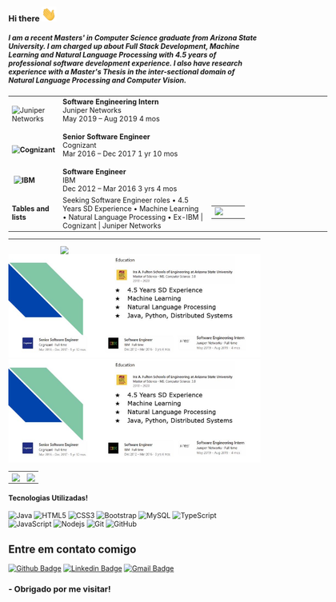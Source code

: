 ### Hi there <img src="https://github.com/ksrath0re/ksrath0re/blob/master/wave.gif" width="30px">

<!--
**ksrath0re/ksrath0re** is a ✨ _special_ ✨ repository because its `README.md` (this file) appears on your GitHub profile.

Here are some ideas to get you started:

- 🔭 I’m currently working on ...
- 🌱 I’m currently learning ...
- 👯 I’m looking to collaborate on ...
- 🤔 I’m looking for help with ...
- 💬 Ask me about ...
- 📫 How to reach me: ...
- 😄 Pronouns: ...
- ⚡ Fun fact: ...
-->


##### I am a recent Masters' in Computer Science graduate from Arizona State University. I am charged up about Full Stack Development, Machine Learning and Natural Language Processing with 4.5 years of professional software development experience. I also have research experience with a Master's Thesis in the inter-sectional domain of Natural Language Processing and Computer Vision.
<table style="width: 638px;">
<tbody>
<tr>
<td style="width: 88.1667px;">&nbsp;<img id="ember2446" class="pv-entity__logo-img EntityPhoto-square-5 lazy-image ember-view" src="https://media-exp1.licdn.com/dms/image/C4E0BAQFCi4JeKQHixw/company-logo_100_100/0?e=1607558400&amp;v=beta&amp;t=ctDOqUSuXJ8wSaetymucFNpd7G4ch_y9JbdwbvdSj0A" alt="Juniper Networks" width="70" height="70" /></td>
<td style="width: 291.833px;"><strong>Software Engineering Intern</strong><br />Juniper Networks<br />May 2019 &ndash; Aug 2019 4 mos</td>
</tr>
<tr>
<td style="width: 88.1667px;"><strong>&nbsp;<img src="https://media-exp1.licdn.com/dms/image/C560BAQGhfqdEXVWVYQ/company-logo_100_100/0?e=1607558400&amp;v=beta&amp;t=H772mv3UWdPFdIXxC4qTdD--hoUJBIGY5TAuLp9D_2k" alt="Cognizant" width="70" height="70" /></strong></td>
<td style="width: 291.833px;">
<p><strong>Senior Software Engineer</strong><br />Cognizant<br />Mar 2016 &ndash; Dec 2017 1 yr 10 mos</p>
</td>
</tr>
<tr>
<td style="width: 88.1667px;"><strong>&nbsp;<img src="https://media-exp1.licdn.com/dms/image/C4E0BAQGfKOtAsJ7gOQ/company-logo_100_100/0?e=1607558400&amp;v=beta&amp;t=6K7DOcoRKZXpcna3kDlt3tr1XaNduZBLi2pAkismDzM" alt="IBM" width="70" height="70" /></strong></td>
<td style="width: 291.833px;"><strong>Software Engineer</strong><br />IBM<br />Dec 2012 &ndash; Mar 2016 3 yrs 4 mos</td>
</tr>
  <tr><td style="width: 88.1667px;" data-mce-style="width: 88.1667px;"><strong>Tables and lists</strong></td><td style="width: 291.833px;" data-mce-style="width: 291.833px;">Seeking Software Engineer roles • 4.5 Years SD Experience • Machine Learning • Natural Language Processing • Ex-IBM | Cognizant | Juniper Networks</td><td style="width: 234px;" data-mce-style="width: 234px;"><table class="mce-item-table" style="height: 27px;" data-mce-style="height: 27px;" width="123"><tbody><tr><td style="width: 53.5px;" data-mce-style="width: 53.5px;"><img id="ember2136" class="EntityPhoto-square-1 flex-shrink-zero ember-view" src="https://media-exp1.licdn.com/dms/image/C4E0BAQHGiYb0DHKo8g/company-logo_100_100/0?e=1607558400&amp;v=beta&amp;t=fg_ZTLw_1snlgPeliQBAQwikyII7jZ5o623Ge6yW-sc" data-mce-src="https://media-exp1.licdn.com/dms/image/C4E0BAQHGiYb0DHKo8g/company-logo_100_100/0?e=1607558400&amp;v=beta&amp;t=fg_ZTLw_1snlgPeliQBAQwikyII7jZ5o623Ge6yW-sc"></td></tr></tbody></table></td></tr>
</tbody>
</table>

---

<p>
  <a href="https://waylonwalker.com/latest"><img width="400" align='right' src="https://waylonwalker.com/latest.png?raw=true"></a>
</p>

![](https://raw.githubusercontent.com/ksrath0re/ksrath0re/master/cover.JPG)
![](https://github.com/ksrath0re/ksrath0re/blob/master/cover.JPG)
<center>
<table>
  <tr>
      <td><img width="440px"  align="center" src="https://github-readme-stats.vercel.app/api?username=ksrath0re&show_icons=truea&layout=compact&theme=tokyonight" /></td>
      <td><img width="360px" align="center" src="https://github-readme-stats.vercel.app/api/top-langs/?username=ksrath0re&layout=compact&theme=tokyonight" /></td>
  </tr>   
</table>
</center>

#### Tecnologias Utilizadas!
![Java](https://img.shields.io/badge/-java-E34A86?style=flat-square&logo=java)
![HTML5](https://img.shields.io/badge/-HTML5-E34F26?style=flat-square&logo=html5&logoColor=white)
![CSS3](https://img.shields.io/badge/-CSS3-1572B6?style=flat-square&logo=css3)
![Bootstrap](https://img.shields.io/badge/-Bootstrap-563D7C?style=flat-square&logo=bootstrap)
![MySQL](https://img.shields.io/badge/-MySQL-5BB8FF?style=flat-square&logo=mysql)
![TypeScript](https://img.shields.io/badge/-TypeScript-007ACC?style=flat-square&logo=typescript)  
![JavaScript](https://img.shields.io/badge/-JavaScript-black?style=flat-square&logo=javascript)
![Nodejs](https://img.shields.io/badge/-Nodejs-black?style=flat-square&logo=Node.js)
![Git](https://img.shields.io/badge/-Git-black?style=flat-square&logo=git)
![GitHub](https://img.shields.io/badge/-GitHub-181717?style=flat-square&logo=github)

## Entre em contato comigo 
[![Github Badge](https://img.shields.io/badge/-Github-000?style=flat-square&logo=Github&logoColor=white&link=link_do_seu_perfil_no_github)](https://github.com/ksrath0re)
[![Linkedin Badge](https://img.shields.io/badge/-LinkedIn-blue?style=flat-square&logo=Linkedin&logoColor=white&link=link_do_seu_perfil_no_linkedin)](https://www.linkedin.com/in/ksrath0re/)
[![Gmail Badge](https://img.shields.io/badge/-Gmail-c14438?style=flat-square&logo=Gmail&logoColor=white&link=mailto:seu_email)](mailto:kuldeepsinghlive@gmail.com)

### - Obrigado por me visitar!
